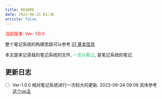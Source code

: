 ```yaml
---
title: README
date: 2023-06-21 01:36
article: false
---
```


<font color="#ff0000">当前版本: Ver- 1.0.0</font> 

整个笔记系统的构建思路可以参考 [01 基本信息](0基本信息/01%20基本信息)

本文是来记录我的笔记系统的文件, <font color="#2DC26B">一言以蔽之</font>, 是笔记系统的笔记.

## 更新日志
 - [ ] Ver-1.0.0 相对笔记系统进行一次较大的更新. 2023-06-24 09:08 具体参考 [这个up主](https://publish.obsidian.md/thesaurus/)
